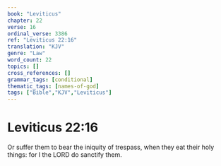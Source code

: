 ```yaml
---
book: "Leviticus"
chapter: 22
verse: 16
ordinal_verse: 3386
ref: "Leviticus 22:16"
translation: "KJV"
genre: "Law"
word_count: 22
topics: []
cross_references: []
grammar_tags: [conditional]
thematic_tags: [names-of-god]
tags: ["Bible","KJV","Leviticus"]
---
```


# Leviticus 22:16

Or suffer them to bear the iniquity of trespass, when they eat their holy things: for I the LORD do sanctify them.
